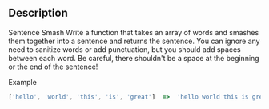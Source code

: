 ## Description

Sentence Smash
Write a function that takes an array of words and smashes them together into a sentence and returns the sentence. You can ignore any need to sanitize words or add punctuation, but you should add spaces between each word. Be careful, there shouldn't be a space at the beginning or the end of the sentence!

Example

```ts
['hello', 'world', 'this', 'is', 'great']  =>  'hello world this is great'
```
